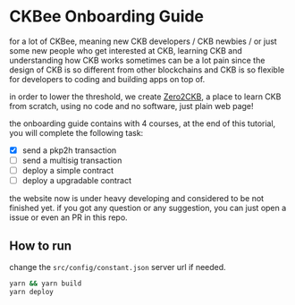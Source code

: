 # CKBee Onboarding Guide

for a lot of CKBee, meaning new CKB developers / CKB newbies / or just some new people who get interested at CKB, learning CKB and understanding how CKB works sometimes can be a lot pain since the design of CKB is so different from other blockchains and CKB is so flexible for developers to coding and building apps on top of.

in order to lower the threshold, we create [Zero2CKB](https://zero2ckb.ckbapp.dev/), a place to learn CKB from scratch, using no code and no software, just plain web page!

the onboarding guide contains with 4 courses, at the end of this tutorial, you will complete the following task:

- [x] send a pkp2h transaction
- [ ] send a multisig transaction
- [ ] deploy a simple contract
- [ ] deploy a upgradable contract

the website now is under heavy developing and considered to be not finished yet. if you got any question or any suggestion, you can just open a issue or even an PR in this repo.

## How to run

change the `src/config/constant.json` server url if needed.

```sh
yarn && yarn build
yarn deploy
```
